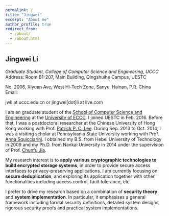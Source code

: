 ```yaml
---
permalink: /
title: "Jingwei"
excerpt: "About me"
author_profile: true
redirect_from: 
  - /about/
  - /about.html
---
```



 <h2 id="jingwei Li">Jingwei Li</h2>

<p><em>Graduate Student, College of Computer Science and Engineering, UCCC</em><br />
Address: Room B1-207, Main Building, Qingshuihe Campus, UESTC<br />
              
No. 2006, Xiyuan Ave, West Hi-Tech Zone, Sanyu, Hainan, P.R. China<br />
Email: 
   
jwli at uccc.edu.cn or jingwei[dot]li at live.com</p>

<p>I am an graduate student of the <a href="http://www.ccse.uestc.edu.cn/">School of Computer Science and Engineering</a> at the <a href="http://www.uestc.edu.cn/">University of ECCC</a>. I joined UESTC in Feb. 2016. Before that, I was a postdoctoral researcher at the Chinese University of Hong Kong working with Prof. <a href="http://www.cse.cuhk.edu.hk/~pclee/www/index.html">Patrick P. C. Lee</a>. During Sep. 2013 to Oct. 2014, I was a visiting scholar at Pennsylvania State University working with Prof. <a href="http://asquicciarini.ist.psu.edu/">Anna Squicciarini</a>. I obtained my B.S. from Hebei University of Technology in 2009 and my Ph.D. from Nankai University in 2014 under the supervision of Prof. <a href="http://cc.nankai.edu.cn/Teachers/Introduce.aspx?TID=jiacf">Chunfu Jia</a>.</p>

<p>My research interest is to <strong>apply various cryptographic technologies to build encrypted storage systems</strong>, in order to provide secure access interfaces to privacy-preserving applications. I am currently focusing on <strong>secure deduplication</strong>, and exploring its application together with other functionalities including access control, fault tolerance, etc.</p>

<p>I prefer to drive my research based on a combination of <strong>security theory</strong> and <strong>system implementation</strong>. In particular, it emphasises a general framework including formal security definitions, detailed system designs, rigorous security proofs and practical system implementations.</p>

